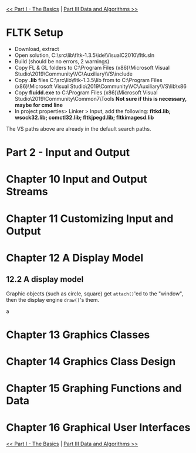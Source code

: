 [<< Part I - The Basics](index.md) | [Part III Data and Algorithms >>](part3.md)

# FLTK Setup
- Download, extract
- Open solution, C:\src\lib\fltk-1.3.5\ide\VisualC2010\fltk.sln
- Build (should be no errors, 2 warnings)
- Copy FL & GL folders to C:\Program Files (x86)\Microsoft Visual Studio\2019\Community\VC\Auxiliary\VS\include
- Copy __.lib__ files C:\src\lib\fltk-1.3.5\lib from to C:\Program Files (x86)\Microsoft Visual Studio\2019\Community\VC\Auxiliary\VS\lib\x86
- Copy __fluidd.exe__ to C:\Program Files (x86)\Microsoft Visual Studio\2019\Community\Common7\Tools  __Not sure if this is necessary, maybe for cmd line__
- In project properties> Linker > Input, add the following: __fltkd.lib; wsock32.lib; comctl32.lib; fltkjpegd.lib; fltkimagesd.lib__

The VS paths above are already in the default search paths.


Part 2 - Input and Output
===


# Chapter 10 Input and Output Streams

# Chapter 11 Customizing Input and Output

# Chapter 12 A Display Model

## 12.2 A display model

Graphic objects (such as circle, square) get `attach()`'ed to the "window", then the display engine `draw()`'s them.



a
# Chapter 13 Graphics Classes

# Chapter 14 Graphics Class Design

# Chapter 15 Graphing Functions and Data

# Chapter 16 Graphical User Interfaces

[<< Part I - The Basics](index.md) | [Part III Data and Algorithms >>](part3.md)
